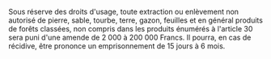 Sous réserve des droits d'usage, toute extraction ou
enlèvement non autorisé de pierre, sable, tourbe, terre, gazon, feuilles
et en général produits de forêts classées, non compris dans les produits
énumérés à l'article 30 sera puni d'une amende de 2 000 à 200 000
Francs. Il pourra, en cas de récidive, être prononce un emprisonnement
de 15 jours à 6 mois.